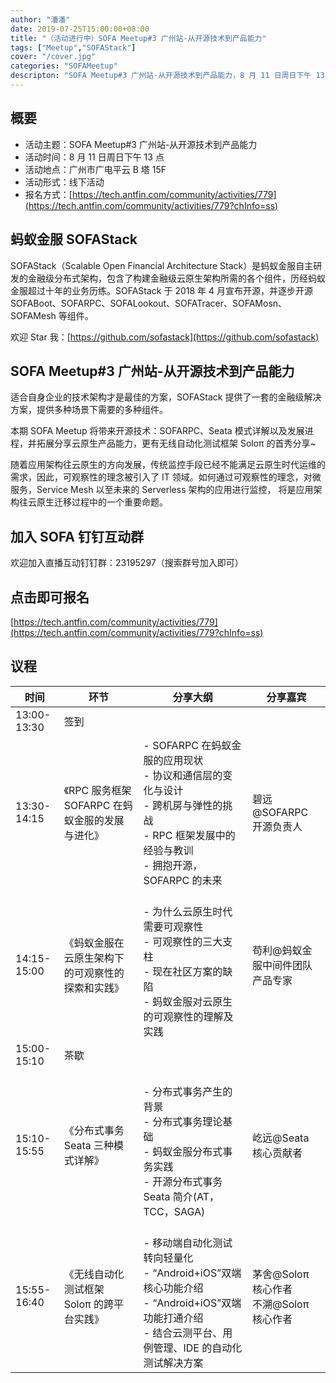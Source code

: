 ```yaml
---
author: "潘潘"
date: 2019-07-25T15:00:00+08:00
title: "（活动进行中）SOFA Meetup#3 广州站-从开源技术到产品能力"
tags: ["Meetup","SOFAStack"]
cover: "/cover.jpg"
categories: "SOFAMeetup"
descripton: "SOFA Meetup#3 广州站-从开源技术到产品能力，8 月 11 日周日下午 13 点，广州市广电平云 B 塔 15F 等你。"
---
```


## 概要

- 活动主题：SOFA Meetup#3 广州站-从开源技术到产品能力
- 活动时间：8 月 11 日周日下午 13 点
- 活动地点：广州市广电平云 B 塔 15F
- 活动形式：线下活动
- 报名方式：[https://tech.antfin.com/community/activities/779](https://tech.antfin.com/community/activities/779?chInfo=ss)

## 蚂蚁金服 SOFAStack

SOFAStack（Scalable Open Financial Architecture Stack）是蚂蚁金服自主研发的金融级分布式架构，包含了构建金融级云原生架构所需的各个组件，历经蚂蚁金服超过十年的业务历练。SOFAStack 于 2018 年 4 月宣布开源，并逐步开源 SOFABoot、SOFARPC、SOFALookout、SOFATracer、SOFAMosn、SOFAMesh 等组件。

欢迎 Star 我：[https://github.com/sofastack](https://github.com/sofastack)

## SOFA Meetup#3 广州站-从开源技术到产品能力

适合自身企业的技术架构才是最佳的方案，SOFAStack 提供了一套的金融级解决方案，提供多种场景下需要的多种组件。

本期 SOFA Meetup 将带来开源技术：SOFARPC、Seata 模式详解以及发展进程，并拓展分享云原生产品能力，更有无线自动化测试框架 Soloπ 的首秀分享~

随着应用架构往云原生的方向发展，传统监控手段已经不能满足云原生时代运维的需求，因此，可观察性的理念被引入了 IT 领域。如何通过可观察性的理念，对微服务，Service Mesh 以至未来的 Serverless 架构的应用进行监控， 将是应用架构往云原生迁移过程中的一个重要命题。

## 加入 SOFA 钉钉互动群 

欢迎加入直播互动钉钉群：23195297（搜索群号加入即可）

## 点击即可报名

[https://tech.antfin.com/community/activities/779](https://tech.antfin.com/community/activities/779?chInfo=ss)

## 议程

| 时间 | 环节 | 分享大纲 | 分享嘉宾 |
| --- | --- | --- | --- |
| 13:00-13:30 | 签到 |  |  |
| 13:30-14:15 | 《RPC 服务框架 SOFARPC 在蚂蚁金服的发展与进化》 | - SOFARPC 在蚂蚁金服的应用现状<br />- 协议和通信层的变化与设计<br />- 跨机房与弹性的挑战<br />- RPC 框架发展中的经验与教训<br />- 拥抱开源，SOFARPC 的未来<br /> | 碧远@SOFARPC 开源负责人 |
| 14:15-15:00 | 《蚂蚁金服在云原生架构下的可观察性的探索和实践》 | <br />- 为什么云原生时代需要可观察性<br />- 可观察性的三大支柱<br />- 现在社区方案的缺陷<br />- 蚂蚁金服对云原生的可观察性的理解及实践<br /> | 苟利@蚂蚁金服中间件团队产品专家 |
| 15:00-15:10 | 茶歇 |  |  |
| 15:10-15:55 | 《分布式事务 Seata 三种模式详解》 | <br />- 分布式事务产生的背景<br />- 分布式事务理论基础<br />- 蚂蚁金服分布式事务实践<br />- 开源分布式事务 Seata 简介(AT，TCC，SAGA)<br /> | 屹远@Seata 核心贡献者 |
| 15:55-16:40 | 《无线自动化测试框架 Soloπ 的跨平台实践》 | <br />- 移动端自动化测试转向轻量化<br />- “Android+iOS”双端核心功能介绍<br />- “Android+iOS”双端功能打通介绍<br />- 结合云测平台、用例管理、IDE 的自动化测试解决方案<br /> | 茅舍@Soloπ 核心作者<br />不溯@Soloπ 核心作者 |